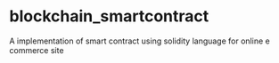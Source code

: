 # blockchain_smartcontract
A implementation of smart contract using solidity language for online e commerce site
